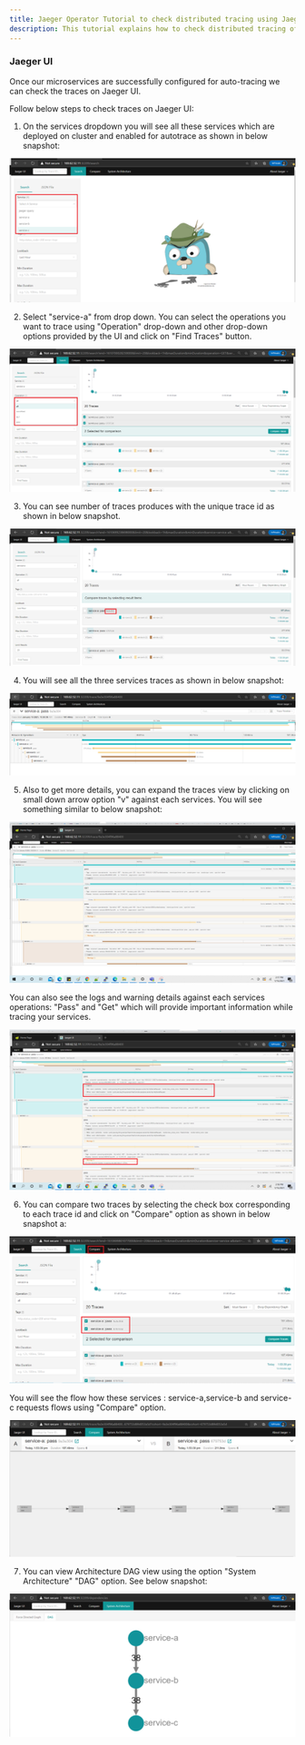 ```yaml
---
title: Jaeger Operator Tutorial to check distributed tracing using Jaeger UI
description: This tutorial explains how to check distributed tracing of services using Jaeger UI
---
```


### Jaeger UI

Once our microservices are successfully configured for auto-tracing we can check the traces on Jaeger UI.

Follow below steps to check traces on Jaeger UI:

1. On the services dropdown you will see all these services which are deployed on cluster and enabled for autotrace as shown in below snapshot: 

![](_images/service-autotracing-jaeger-ui.png)

2. Select "service-a" from drop down. You can select the operations you want to trace using "Operation" drop-down and other drop-down options provided by the UI and click on "Find Traces" button.

![](_images/operations.png)

3. You can see number of traces produces with the unique trace id as shown in below snapshot.

 ![](_images/see-detailed-trace-of-all-the-services.png)

4. You will see all the three services traces as shown in below snapshot:

![](_images/services-tracing.PNG)

5. Also to get more details, you can expand the traces view by clicking on small down arrow option "v" against each services. You will see something similar to below snapshot:

![](_images/services-expanded-form.png)

You can also see the logs and warning details against each services operations: "Pass" and "Get" which will provide important information while tracing your services.

![](_images/logging-warning-msg.png)


6. You can compare two traces by selecting the check box corresponding to each trace id and click on "Compare" option as shown in below snapshot a:


![](_images/compare-services-traces.png)

You will see the flow how these services : service-a,service-b and service-c requests flows using "Compare" option.

![](_images/compare-services.PNG)

7. You can view Architecture DAG view using the option "System Architecture" "DAG" option. See below snapshot:

![](_images/system-architecture.PNG)


